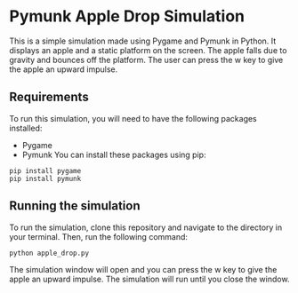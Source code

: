 # Pymunk Apple Drop Simulation
This is a simple simulation made using Pygame and Pymunk in Python. It displays an apple and a static platform on the screen. The apple falls due to gravity and bounces off the platform. The user can press the w key to give the apple an upward impulse.

## Requirements
To run this simulation, you will need to have the following packages installed:

- Pygame
- Pymunk
You can install these packages using pip:
```
pip install pygame
pip install pymunk
```
## Running the simulation
To run the simulation, clone this repository and navigate to the directory in your terminal. Then, run the following command:

```
python apple_drop.py
```
The simulation window will open and you can press the w key to give the apple an upward impulse. The simulation will run until you close the window.
